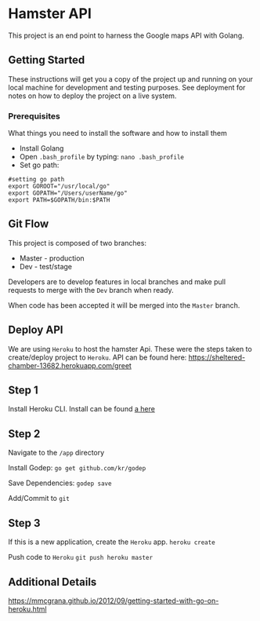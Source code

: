 # Hamster API

This project is an end point to harness the Google maps API with Golang. 

## Getting Started

These instructions will get you a copy of the project up and running on your local machine for development and testing purposes. See deployment for notes on how to deploy the project on a live system.

### Prerequisites

What things you need to install the software and how to install them

-   Install Golang
-   Open `.bash_profile` by typing: `nano .bash_profile`
-   Set go path:

```
#setting go path
export GOROOT="/usr/local/go"
export GOPATH="/Users/userName/go"
export PATH=$GOPATH/bin:$PATH
```

## Git Flow

This project is composed of two branches:

- Master - production
- Dev - test/stage

Developers are to develop features in local branches and make pull requests to merge with the `Dev` branch when ready. 

When code has been accepted it will be merged into the `Master` branch.  

## Deploy API
We are using `Heroku` to host the hamster Api. These were the steps taken to create/deploy project to `Heroku`.
API can be found here: https://sheltered-chamber-13682.herokuapp.com/greet

## Step 1
Install Heroku CLI. Install can be found [a here](https://devcenter.heroku.com/articles/getting-started-with-go#set-up)

## Step 2
Navigate to the `/app` directory

Install Godep:
```go get github.com/kr/godep```

Save Dependencies:
```godep save```

Add/Commit to `git`

## Step 3
If this is a new application, create the `Heroku` app.
```heroku create```

Push code to `Heroku`
```git push heroku master```

## Additional Details
https://mmcgrana.github.io/2012/09/getting-started-with-go-on-heroku.html

